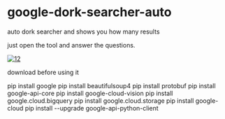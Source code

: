 # google-dork-searcher-auto
auto dork searcher and shows you how many results 

just open the tool and answer the questions.


<a href="https://ibb.co/mTfKBGt"><img src="https://i.ibb.co/jfnY5TG/12.png" alt="12" border="0"></a>


download before using it

pip install google
pip install beautifulsoup4
pip install protobuf
pip install google-api-core
pip install google-cloud-vision
pip install google.cloud.bigquery
pip install google.cloud.storage 
pip install google-cloud
pip install --upgrade google-api-python-client
 
